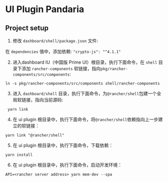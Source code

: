 # UI Plugin Pandaria

## Project setup

1. 修改 `dashboard/shell/package.json` 文件:

在 `dependencies` 值中，添加依赖: `"crypto-js": "^4.1.1"`

2. 进入dashboard IU（中国版 Prime UI）根目录，执行下面命令，在 `shell` 目录下添加 `rancher-components` 软链接，指向`pkg/rancher-components/src/components`:

```shell
ln -s pkg/rancher-components/src/components shell/rancher-components
```

3. 进入 `dashboard/shell` 目录，执行下面命令，为`@rancher/shell`包建一个全局软链接，指向当前源码:

```shell
 yarn link
```

4. 在 ui plugin 根目录中，执行下面命令，将`@rancher/shell`依赖指向上一步建立的软链接：
```shell
yarn link "@rancher/shell"   
```

5. 在 ui plugin 根目录中，执行下面命令，下载依赖：

```shell
yarn install

```

6. 在 ui plugin 根目录中，执行下面命令，启动开发环境：

```shell
API=<rancher server address> yarn mem-dev --spa

```